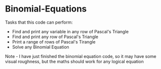 # Binomial-Equations
Tasks that this code can perform:
- Find and print any variable in any row of Pascal's Triangle
- Find and print any row of Pascal's Triangle
- Print a range of rows of Pascal's Tirangle
- Solve any Binomial Equation

Note - I have just finished the binomial equation code, so it may have some visual roughness, but the maths should work for any logical equation
